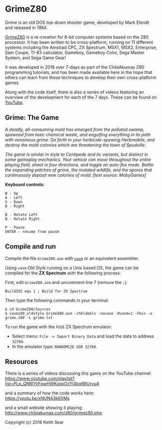 # GrimeZ80

Grime is an old DOS top-down shooter game, developed by Mark Elendt and
released in 1984.

[GrimeZ80](http://www.chibiakumas.com/z80/grimez80.php) is a re-creation for
8-bit computer systems based on the Z80 processor. It has been written to be
cross-platform, running on 11 different systems including the Amstrad CPC,
ZX Spectrum, MSX1, MSX2, Enterprise, Sam Coupe, TI-83 calculator, Gameboy,
Gameboy Color, Sega Master System, and Sega Game Gear!

It was developed in 2018 over 7-days as part of the ChibiAkumas Z80 programming
tutorials, and has been made available here in the hope that others can learn
from these techniques to develop their own cross-platform games.

Along with the code itself, there is also a series of videos featuring an
overview of the development for each of the 7 days. These can be found on
[YouTube](https://www.youtube.com/playlist?list=PLp_QNRIYljFqwHWKzqpOcYl4bq6RUrvu4).


## Grime: The Game

_A deadly, all-consuming mold has emerged from the polluted swamp, spawned from
toxic chemical waste, and engulfing everything in its path with venomous grime.
Go forth in your herbicide-spewing Herbmobile, and destroy the mold colonies
which are threatening the town of Spudville._

_The game is similar in style to Centipede and its variants, but distinct in
some gameplay mechanics. Your vehicle can move throughout the entire playing
field, shoot in four directions, and toggle an auto-fire mode. Battle the
expanding patches of grime, the mutated wildlife, and the spores that
continuously deposit new colonies of mold. [text source: MobyGames]_

**Keyboard controls:**

    W - Up
    A - Left
    S - Down
    D - Right

    B - Rotate Left
    N - Rotate Right

    P - Pause
    ENTER - resume from pause


## Compile and run

Compile the file `GrimeZ80.asm` with [`vasm`](http://sun.hasenbraten.de/vasm/)
or an equivalent assembler.

Using `vasm` _Old Style_ running on a Unix based OS, the game can be compiled
for the **ZX Spectrum** with the following process:

First, edit `GrimeZ80.asm` and uncomment line 7 (remove the `;`):

    BuildZXS equ 1 ; Build for ZX Spectrum

Then type the following commands in your terminal:

    $ cd GrimeZ80/Sources
    $ vasmz80_oldstyle GrimeZ80.asm -chklabels -nocase -Dvasm=1 -Fbin -o grime.z80 -L grime.txt


To run the game with the `FUSE` ZX Spectrum emulator:

  * Select menu: `File -> Import Binary Data` and load the data to address `32768`.
  * In the emulator type: `RANDOMIZE USR 32768`.


## Resources

There is a series of videos discussing this game on the YouTube channel:
https://www.youtube.com/playlist?list=PLp_QNRIYljFqwHWKzqpOcYl4bq6RUrvu4

and a summary of how the code works here:
https://youtu.be/xNUN43k6XMs

and a small website showing it playing:
http://www.chibiakumas.com/z80/grimez80.php


Copyright (c) 2018 Keith Sear
